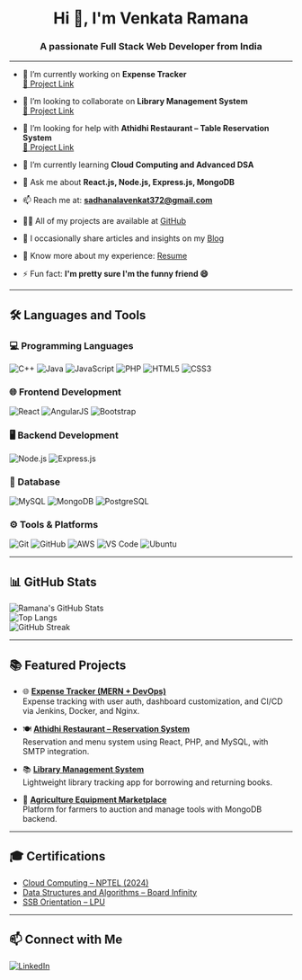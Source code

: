 <h1 align="center">Hi 👋, I'm Venkata Ramana</h1>
<h3 align="center">A passionate Full Stack Web Developer from India</h3>

---

- 🔭 I’m currently working on **Expense Tracker**  
  [🔗 Project Link](https://github.com/Ramana372/finance-tracker)

- 👯 I’m looking to collaborate on **Library Management System**  
  [🔗 Project Link](https://github.com/Ramana372/Library-Management-System)

- 🤝 I’m looking for help with **Athidhi Restaurant – Table Reservation System**  
  [🔗 Project Link](https://github.com/venkat2k3/athidhi_restaurant)

- 🌱 I’m currently learning **Cloud Computing and Advanced DSA**

- 💬 Ask me about **React.js, Node.js, Express.js, MongoDB**

- 📫 Reach me at: **sadhanalavenkat372@gmail.com**

- 👨‍💻 All of my projects are available at [GitHub](https://github.com/Ramana372)

- 📝 I occasionally share articles and insights on my [Blog](#)

- 📄 Know more about my experience: [Resume](#)

- ⚡ Fun fact: **I'm pretty sure I'm the funny friend 😄**

---

## 🛠️ Languages and Tools

### 💻 Programming Languages
![C++](https://img.shields.io/badge/-C++-00599C?&logo=c%2B%2B)
![Java](https://img.shields.io/badge/-Java-007396?&logo=java)
![JavaScript](https://img.shields.io/badge/-JavaScript-F7DF1E?&logo=javascript)
![PHP](https://img.shields.io/badge/-PHP-777BB4?&logo=php)
![HTML5](https://img.shields.io/badge/-HTML5-E34F26?&logo=html5)
![CSS3](https://img.shields.io/badge/-CSS3-1572B6?&logo=css3)

### 🌐 Frontend Development
![React](https://img.shields.io/badge/-React-20232A?&logo=react)
![AngularJS](https://img.shields.io/badge/-AngularJS-E23237?&logo=angularjs)
![Bootstrap](https://img.shields.io/badge/-Bootstrap-563D7C?&logo=bootstrap)

### 🖥 Backend Development
![Node.js](https://img.shields.io/badge/-Node.js-339933?&logo=node.js)
![Express.js](https://img.shields.io/badge/-Express.js-000000?&logo=express)

### 🧠 Database
![MySQL](https://img.shields.io/badge/-MySQL-4479A1?&logo=mysql)
![MongoDB](https://img.shields.io/badge/-MongoDB-4EA94B?&logo=mongodb)
![PostgreSQL](https://img.shields.io/badge/-PostgreSQL-4EA94B?&logo=postgreSQL)

### ⚙️ Tools & Platforms
![Git](https://img.shields.io/badge/-Git-F05032?&logo=git)
![GitHub](https://img.shields.io/badge/-GitHub-181717?&logo=github)
![AWS](https://img.shields.io/badge/-AWS-232F3E?&logo=amazon-aws)
![VS Code](https://img.shields.io/badge/-VS%20Code-007ACC?&logo=visual-studio-code)
![Ubuntu](https://img.shields.io/badge/-Ubuntu-E95420?&logo=ubuntu)

---

## 📊 GitHub Stats

![Ramana's GitHub Stats](https://github-readme-stats.vercel.app/api?username=ramana372&show_icons=true&theme=radical)  
![Top Langs](https://github-readme-stats.vercel.app/api/top-langs/?username=ramana372&layout=compact&theme=radical)  
![GitHub Streak](https://streak-stats.demolab.com/?user=ramana372&theme=radical)

---

## 📚 Featured Projects

- 🌐 **[Expense Tracker (MERN + DevOps)](https://github.com/Ramana372/finance-tracker)**  
  Expense tracking with user auth, dashboard customization, and CI/CD via Jenkins, Docker, and Nginx.

- 🍽 **[Athidhi Restaurant – Reservation System](https://github.com/venkat2k3/athidhi_restaurant)**  
  Reservation and menu system using React, PHP, and MySQL, with SMTP integration.

- 📚 **[Library Management System](https://github.com/Ramana372/Library-Management-System)**  
  Lightweight library tracking app for borrowing and returning books.

- 🌾 **[Agriculture Equipment Marketplace](https://github.com/Ramana372/Agriculture-Equipmet-s)**  
  Platform for farmers to auction and manage tools with MongoDB backend.

---

## 🎓 Certifications

- [Cloud Computing – NPTEL (2024)](https://archive.nptel.ac.in/content/noc/NOC24/SEM2/Ecertificates/106/noc24-cs118/Course/NPTEL24CS118S95690029204382812.pdf)  
- [Data Structures and Algorithms – Board Infinity](https://drive.google.com/file/d/11tQ-EDCSbWvH-dmYE82WeHq8Vuyjk_NQ/view)  
- [SSB Orientation – LPU](https://drive.google.com/file/d/1tG4kusICVrPxadgRKwUCZujI8A1FYiAH/view)

---

## 📫 Connect with Me

[![LinkedIn](https://img.shields.io/badge/-LinkedIn-blue?style=flat&logo=linkedin)](https://www.linkedin.com/in/venkat)
